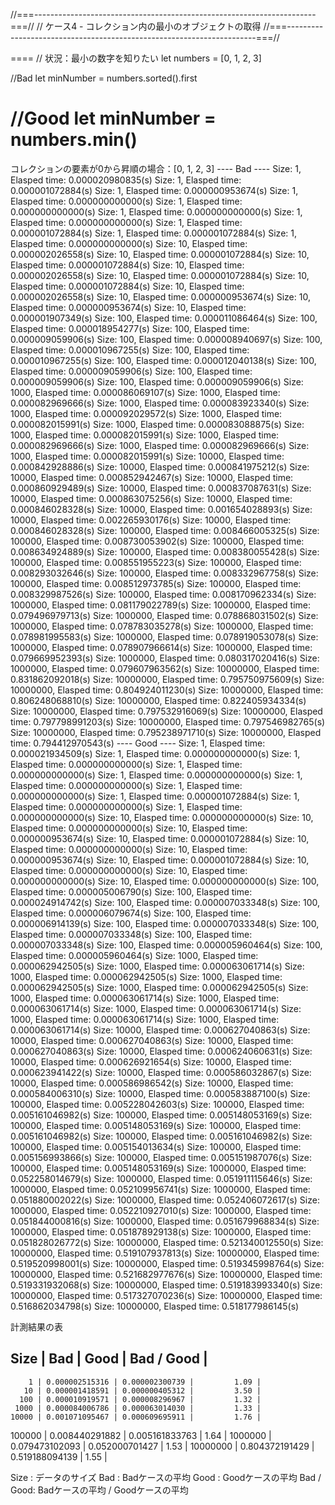 //===----------------------------------------------------------------------===//
// ケース4 - コレクション内の最小のオブジェクトの取得
//===----------------------------------------------------------------------===//

====
// 状況：最小の数字を知りたい
let numbers = [0, 1, 2, 3]

//Bad
let minNumber = numbers.sorted().first

//Good
let minNumber = numbers.min()
====

コレクションの要素が0から昇順の場合：[0, 1, 2, 3]
---- Bad ----
Size:         1, Elasped time: 0.000020980835(s)
Size:         1, Elasped time: 0.000001072884(s)
Size:         1, Elasped time: 0.000000953674(s)
Size:         1, Elasped time: 0.000000000000(s)
Size:         1, Elasped time: 0.000000000000(s)
Size:         1, Elasped time: 0.000000000000(s)
Size:         1, Elasped time: 0.000000000000(s)
Size:         1, Elasped time: 0.000001072884(s)
Size:         1, Elasped time: 0.000001072884(s)
Size:         1, Elasped time: 0.000000000000(s)
Size:        10, Elasped time: 0.000002026558(s)
Size:        10, Elasped time: 0.000001072884(s)
Size:        10, Elasped time: 0.000001072884(s)
Size:        10, Elasped time: 0.000002026558(s)
Size:        10, Elasped time: 0.000001072884(s)
Size:        10, Elasped time: 0.000001072884(s)
Size:        10, Elasped time: 0.000002026558(s)
Size:        10, Elasped time: 0.000000953674(s)
Size:        10, Elasped time: 0.000000953674(s)
Size:        10, Elasped time: 0.000001907349(s)
Size:       100, Elasped time: 0.000011086464(s)
Size:       100, Elasped time: 0.000018954277(s)
Size:       100, Elasped time: 0.000009059906(s)
Size:       100, Elasped time: 0.000008940697(s)
Size:       100, Elasped time: 0.000010967255(s)
Size:       100, Elasped time: 0.000010967255(s)
Size:       100, Elasped time: 0.000012040138(s)
Size:       100, Elasped time: 0.000009059906(s)
Size:       100, Elasped time: 0.000009059906(s)
Size:       100, Elasped time: 0.000009059906(s)
Size:      1000, Elasped time: 0.000086069107(s)
Size:      1000, Elasped time: 0.000082969666(s)
Size:      1000, Elasped time: 0.000083923340(s)
Size:      1000, Elasped time: 0.000092029572(s)
Size:      1000, Elasped time: 0.000082015991(s)
Size:      1000, Elasped time: 0.000083088875(s)
Size:      1000, Elasped time: 0.000082015991(s)
Size:      1000, Elasped time: 0.000082969666(s)
Size:      1000, Elasped time: 0.000082969666(s)
Size:      1000, Elasped time: 0.000082015991(s)
Size:     10000, Elasped time: 0.000842928886(s)
Size:     10000, Elasped time: 0.000841975212(s)
Size:     10000, Elasped time: 0.000852942467(s)
Size:     10000, Elasped time: 0.000860929489(s)
Size:     10000, Elasped time: 0.000837087631(s)
Size:     10000, Elasped time: 0.000863075256(s)
Size:     10000, Elasped time: 0.000846028328(s)
Size:     10000, Elasped time: 0.001654028893(s)
Size:     10000, Elasped time: 0.002265930176(s)
Size:     10000, Elasped time: 0.000846028328(s)
Size:    100000, Elasped time: 0.008466005325(s)
Size:    100000, Elasped time: 0.008730053902(s)
Size:    100000, Elasped time: 0.008634924889(s)
Size:    100000, Elasped time: 0.008380055428(s)
Size:    100000, Elasped time: 0.008551955223(s)
Size:    100000, Elasped time: 0.008293032646(s)
Size:    100000, Elasped time: 0.008332967758(s)
Size:    100000, Elasped time: 0.008512973785(s)
Size:    100000, Elasped time: 0.008329987526(s)
Size:    100000, Elasped time: 0.008170962334(s)
Size:   1000000, Elasped time: 0.081179022789(s)
Size:   1000000, Elasped time: 0.079496979713(s)
Size:   1000000, Elasped time: 0.078868031502(s)
Size:   1000000, Elasped time: 0.078783035278(s)
Size:   1000000, Elasped time: 0.078981995583(s)
Size:   1000000, Elasped time: 0.078919053078(s)
Size:   1000000, Elasped time: 0.078907966614(s)
Size:   1000000, Elasped time: 0.079669952393(s)
Size:   1000000, Elasped time: 0.080317020416(s)
Size:   1000000, Elasped time: 0.079607963562(s)
Size:  10000000, Elasped time: 0.831862092018(s)
Size:  10000000, Elasped time: 0.795750975609(s)
Size:  10000000, Elasped time: 0.804924011230(s)
Size:  10000000, Elasped time: 0.806248068810(s)
Size:  10000000, Elasped time: 0.822405934334(s)
Size:  10000000, Elasped time: 0.797532916069(s)
Size:  10000000, Elasped time: 0.797798991203(s)
Size:  10000000, Elasped time: 0.797546982765(s)
Size:  10000000, Elasped time: 0.795238971710(s)
Size:  10000000, Elasped time: 0.794412970543(s)
---- Good ----
Size:         1, Elasped time: 0.000021934509(s)
Size:         1, Elasped time: 0.000000000000(s)
Size:         1, Elasped time: 0.000000000000(s)
Size:         1, Elasped time: 0.000000000000(s)
Size:         1, Elasped time: 0.000000000000(s)
Size:         1, Elasped time: 0.000000000000(s)
Size:         1, Elasped time: 0.000000000000(s)
Size:         1, Elasped time: 0.000001072884(s)
Size:         1, Elasped time: 0.000000000000(s)
Size:         1, Elasped time: 0.000000000000(s)
Size:        10, Elasped time: 0.000000000000(s)
Size:        10, Elasped time: 0.000000000000(s)
Size:        10, Elasped time: 0.000000953674(s)
Size:        10, Elasped time: 0.000001072884(s)
Size:        10, Elasped time: 0.000000000000(s)
Size:        10, Elasped time: 0.000000953674(s)
Size:        10, Elasped time: 0.000001072884(s)
Size:        10, Elasped time: 0.000000000000(s)
Size:        10, Elasped time: 0.000000000000(s)
Size:        10, Elasped time: 0.000000000000(s)
Size:       100, Elasped time: 0.000005006790(s)
Size:       100, Elasped time: 0.000024914742(s)
Size:       100, Elasped time: 0.000007033348(s)
Size:       100, Elasped time: 0.000006079674(s)
Size:       100, Elasped time: 0.000006914139(s)
Size:       100, Elasped time: 0.000007033348(s)
Size:       100, Elasped time: 0.000007033348(s)
Size:       100, Elasped time: 0.000007033348(s)
Size:       100, Elasped time: 0.000005960464(s)
Size:       100, Elasped time: 0.000005960464(s)
Size:      1000, Elasped time: 0.000062942505(s)
Size:      1000, Elasped time: 0.000063061714(s)
Size:      1000, Elasped time: 0.000062942505(s)
Size:      1000, Elasped time: 0.000062942505(s)
Size:      1000, Elasped time: 0.000062942505(s)
Size:      1000, Elasped time: 0.000063061714(s)
Size:      1000, Elasped time: 0.000063061714(s)
Size:      1000, Elasped time: 0.000063061714(s)
Size:      1000, Elasped time: 0.000063061714(s)
Size:      1000, Elasped time: 0.000063061714(s)
Size:     10000, Elasped time: 0.000627040863(s)
Size:     10000, Elasped time: 0.000627040863(s)
Size:     10000, Elasped time: 0.000627040863(s)
Size:     10000, Elasped time: 0.000624060631(s)
Size:     10000, Elasped time: 0.000626921654(s)
Size:     10000, Elasped time: 0.000623941422(s)
Size:     10000, Elasped time: 0.000586032867(s)
Size:     10000, Elasped time: 0.000586986542(s)
Size:     10000, Elasped time: 0.000584006310(s)
Size:     10000, Elasped time: 0.000583887100(s)
Size:    100000, Elasped time: 0.005228042603(s)
Size:    100000, Elasped time: 0.005161046982(s)
Size:    100000, Elasped time: 0.005148053169(s)
Size:    100000, Elasped time: 0.005148053169(s)
Size:    100000, Elasped time: 0.005161046982(s)
Size:    100000, Elasped time: 0.005161046982(s)
Size:    100000, Elasped time: 0.005154013634(s)
Size:    100000, Elasped time: 0.005156993866(s)
Size:    100000, Elasped time: 0.005151987076(s)
Size:    100000, Elasped time: 0.005148053169(s)
Size:   1000000, Elasped time: 0.052258014679(s)
Size:   1000000, Elasped time: 0.051911115646(s)
Size:   1000000, Elasped time: 0.052109956741(s)
Size:   1000000, Elasped time: 0.051880002022(s)
Size:   1000000, Elasped time: 0.052406072617(s)
Size:   1000000, Elasped time: 0.052210927010(s)
Size:   1000000, Elasped time: 0.051844000816(s)
Size:   1000000, Elasped time: 0.051679968834(s)
Size:   1000000, Elasped time: 0.051878929138(s)
Size:   1000000, Elasped time: 0.051828026772(s)
Size:  10000000, Elasped time: 0.521340012550(s)
Size:  10000000, Elasped time: 0.519107937813(s)
Size:  10000000, Elasped time: 0.519520998001(s)
Size:  10000000, Elasped time: 0.519345998764(s)
Size:  10000000, Elasped time: 0.521682977676(s)
Size:  10000000, Elasped time: 0.519331932068(s)
Size:  10000000, Elasped time: 0.519183993340(s)
Size:  10000000, Elasped time: 0.517327070236(s)
Size:  10000000, Elasped time: 0.516862034798(s)
Size:  10000000, Elasped time: 0.518177986145(s)


計測結果の表

   Size   |      Bad       |      Good      |  Bad / Good  |
-----------------------------------------------------------
        1 | 0.000002515316 | 0.000002300739 |         1.09 |
       10 | 0.000001418591 | 0.000000405312 |         3.50 |
      100 | 0.000010919571 | 0.000008296967 |         1.32 |
     1000 | 0.000084006786 | 0.000063014030 |         1.33 |
    10000 | 0.001071095467 | 0.000609695911 |         1.76 |
   100000 | 0.008440291882 | 0.005161833763 |         1.64 |
  1000000 | 0.079473102093 | 0.052000701427 |         1.53 |
 10000000 | 0.804372191429 | 0.519188094139 |         1.55 |

Size      : データのサイズ
Bad       : Badケースの平均
Good      : Goodケースの平均
Bad / Good: Badケースの平均 / Goodケースの平均


